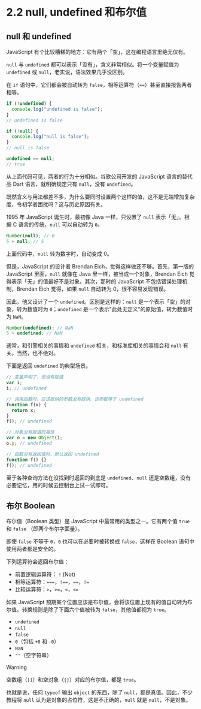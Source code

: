 # 2.2 null, undefined 和布尔值

## null 和 undefined

JavaScript 有个比较糟糕的地方：它有两个「空」，这在编程语言里绝无仅有。

`null` 与 `undefined` 都可以表示「没有」，含义非常相似。将一个变量赋值为 `undefined` 或 `null`，老实说，语法效果几乎没区别。

在 `if` 语句中，它们都会被自动转为 `false`，相等运算符（`==`）甚至直接报告两者相等。

```js
if (!undefined) {
  console.log("undefined is false");
}
// undefined is false

if (!null) {
  console.log("null is false");
}
// null is false

undefined == null;
// true
```

从上面代码可见，两者的行为十分相似。谷歌公司开发的 JavaScript 语言的替代品 Dart 语言，就明确规定只有 `null`，没有 `undefined`。

既然含义与用法都差不多，为什么要同时设置两个这样的值，这不是无端增加复杂度，令初学者困扰吗？这与历史原因有关。

1995 年 JavaScript 诞生时，最初像 Java 一样，只设置了 `null` 表示「无」。根据 C 语言的传统，`null` 可以自动转为 `0`。

```js
Number(null); // 0
5 + null; // 5
```

上面代码中，`null` 转为数字时，自动变成 0。

但是，JavaScript 的设计者 Brendan Eich，觉得这样做还不够。首先，第一版的 JavaScript 里面，`null` 就像在 Java 里一样，被当成一个对象，Brendan Eich 觉得表示「无」的值最好不是对象。其次，那时的 JavaScript 不包括错误处理机制，Brendan Eich 觉得，如果 `null` 自动转为 0，很不容易发现错误。

因此，他又设计了一个 `undefined`。区别是这样的：`null` 是一个表示「空」的对象，转为数值时为 `0`；`undefined` 是一个表示"此处无定义"的原始值，转为数值时为 `NaN`。

```js
Number(undefined); // NaN
5 + undefined; // NaN
```

通常，和引擎相关的事情和 `undefined` 相关，和标准库相关的事情会和 `null` 有关。当然，也不绝对。

下面是返回 `undefined` 的典型场景。

```js
// 变量声明了，但没有赋值
var i;
i; // undefined

// 调用函数时，应该提供的参数没有提供，该参数等于 undefined
function f(x) {
  return x;
}
f(); // undefined

// 对象没有赋值的属性
var o = new Object();
o.p; // undefined

// 函数没有返回值时，默认返回 undefined
function f() {}
f(); // undefined
```

至于各种查询方法在没找到时返回的到底是 `undefined`、`null` 还是空数组，没有必要记忆，用的时候去控制台上试一试即可。

## 布尔 Boolean

布尔值（Boolean 类型）是 JavaScript 中最常用的类型之一。它有两个值 `true` 和 `false` （即两个布尔字面量）。

即使 `false` 不等于 `0`，`0` 也可以在必要时被转换成 `false`，这样在 Boolean 语句中使用两者都是安全的。

下列运算符会返回布尔值：

- 前置逻辑运算符： `!` (Not)
- 相等运算符：`===`，`!==`，`==`，`!=`
- 比较运算符：`>`，`>=`，`<`，`<=`

如果 JavaScript 预期某个位置应该是布尔值，会将该位置上现有的值自动转为布尔值。转换规则是除了下面六个值被转为 `false`，其他值都视为 `true`。

- `undefined`
- `null`
- `false`
- `0`（包括 `+0` 和 `-0`）
- `NaN`
- `""`（空字符串）

> [!warning]
>
> 空数组（`[]`）和空对象（`{}`）对应的布尔值，都是 `true`。
>
> 也就是说，任何 `typeof` 输出 `object` 的东西，除了 `null`，都是真值。因此，不少教程将 `null` 认为是对象的占位符，这是不正确的，`null` 就是 `null`，不是对象。
